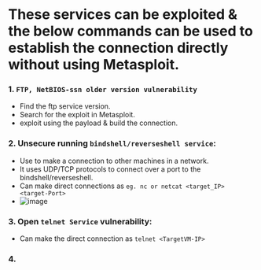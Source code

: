 # These services can be exploited & the below commands can be used to establish the connection directly without using Metasploit.

### 1. `FTP, NetBIOS-ssn older version vulnerability`
- Find the ftp service version.
- Search for the exploit in Metasploit.
- exploit using the payload & build the connection.

### 2. Unsecure running `bindshell/reverseshell service`:
- Use to make a connection to other machines in a network.
- It uses UDP/TCP protocols to connect over a port to the bindshell/reverseshell.
- Can make direct connections as `eg. nc or netcat <target_IP> <target-Port>`
- ![image](https://github.com/IOxCyber/ZtoM_Bootcamp/assets/40174034/c1e64f83-e07e-4fde-88d1-ed43b9afc632)

### 3. Open `telnet Service` vulnerability:
- Can make the direct connection as `telnet <TargetVM-IP>`

### 4. 
